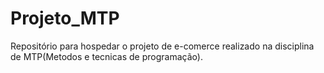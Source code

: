 # Projeto_MTP
Repositório para hospedar o projeto de e-comerce realizado na disciplina de MTP(Metodos e tecnicas de programação).
